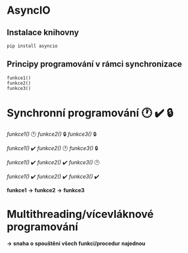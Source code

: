 # AsyncIO 


## Instalace knihovny
```
pip install asyncio
```
## Principy programování v rámci synchronizace
```
funkce1()
funkce2()
funkce3()
```
# Synchronní programování 🕐 ✔️ 🔒
*funkce1()* 🕐
*funkce2()* 🔒
*funkce3()* 🔒

*funkce1()* ✔️
*funkce2()* 🕐
*funkce3()* 🔒

*funkce1()* ✔️
*funkce2()* ✔️
*funkce3()* 🕐

*funkce1()* ✔️
*funkce2()* ✔️
*funkce3()* ✔️

**funkce1** **->** **funkce2** **->** **funkce3**

# Multithreading/vícevláknové programování
**->** **snaha** **o** **spouštění** **všech** **funkcí/procedur** **najednou**


